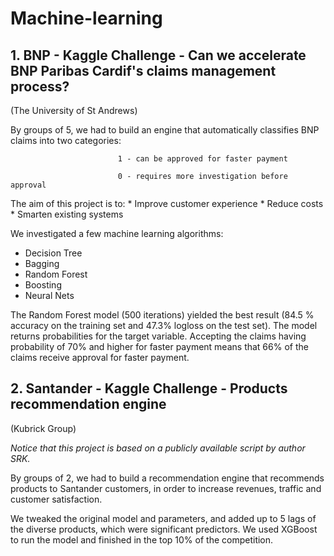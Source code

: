 # Machine-learning

## 1. BNP - Kaggle Challenge - Can we accelerate BNP Paribas Cardif's claims management process?
(The University of St Andrews)

By groups of 5, we had to build an engine that automatically classifies BNP claims into two categories: 

                            1 - can be approved for faster payment
  
                            0 - requires more investigation before approval

The aim of this project is to:    * Improve customer experience
                                  * Reduce costs
                                  * Smarten existing systems

  
We investigated a few machine learning algorithms:
  * Decision Tree
  * Bagging
  * Random Forest
  * Boosting 
  * Neural Nets
  
The Random Forest model (500 iterations) yielded the best result (84.5 % accuracy on the training set and 47.3% logloss on the 
test set). The model returns probabilities for the target variable. Accepting the claims having probability of 70% and higher 
for faster payment means that 66% of the claims receive approval for faster payment. 


## 2. Santander - Kaggle Challenge - Products recommendation engine
(Kubrick Group)

*Notice that this project is based on a publicly available script by author SRK.*

By groups of 2, we had to build a recommendation engine that recommends products  to Santander customers, in order to increase 
revenues, traffic and customer satisfaction. 

We tweaked the original model and parameters, and added up to 5 lags of the diverse products, which were significant predictors.
We used XGBoost to run the model and finished in the top 10% of the competition. 



